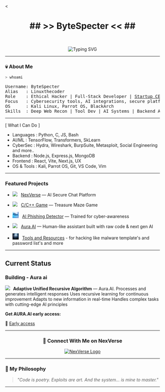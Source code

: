 
<<h1 align="center">## &gt;&gt; ByteSpecter &lt;&lt; ##</h1>

<br>

<p align="center">
  <img src="https://readme-typing-svg.herokuapp.com?font=Fira+Code&duration=3500&pause=1000&color=3AF7F3&center=true&vCenter=true&lines=AI%2FML+Developer;C%2FC%2B%2B+Game+Dev;Full+Stack+Developer;CEO+of+Nexora;OSINT+%7C+Tool+Builder" alt="Typing SVG" />
</p>


---

### 💀 About Me
```bash
> whoami
```

<pre>
Username: ByteSpecter
Alias   : Linuxthecoder
Role    : Ethical Hacker | Full-Stack Developer | <a href="https://nexora-com.onrender.com" target="_blank" rel="noopener noreferrer">Startup CEO</a> | AI/ML
Focus   : Cybersecurity tools, AI integrations, secure platforms, and offensive programming.
OS      : Kali Linux, Parrot OS, BlackArch
Skills  : Deep Web Recon | Tool Dev | AI Systems | Backend Architect
</pre>


---

[ What I Can Do ]
- Languages     : Python, C, JS, Bash
- AI/ML         : TensorFlow, Transformers, SkLearn
- CyberSec      : Hydra, Wireshark, BurpSuite, Metasploit, Social Engineering and more..
- Backend       : Node.js, Express.js, MongoDB
- Frontend      : React, Vite, Next.js, UX
- OS & Tools    : Kali, Parrot OS, Git, VS Code, Vim

---
### Featured Projects

- <img src="https://github.com/Linuxthecoder/NexVerse-Encrypted-Chat-Application/raw/main/frontend/public/favicon1.png" width="20"/> &nbsp;
  <a href="https://nexverse-net.onrender.com" target="_blank" rel="noopener noreferrer">NexVerse</a> — AI Secure Chat Platform  

- <img src="https://raw.githubusercontent.com/isocpp/logos/master/cpp_logo.png" width="20"/> &nbsp;
  <a href="https://github.com/Linuxthecoder/C-Terminal-Game" target="_blank" rel="noopener noreferrer">C/C++ Game</a> —  Treasure Maze Game

- <img src="https://github.com/Linuxthecoder/AI-phishing-dector/blob/main/AI%20phishing-detector/image.jpg" width="20"/> &nbsp;
  <a href="https://github.com/Linuxthecoder/AI-Phishing-Detector" target="_blank" rel="noopener noreferrer">AI Phishing Detector</a> — Trained for cyber-awareness  

- <img src="https://github.com/Linuxthecoder/Aura-AI-Early-Access-site/raw/main/public/Nexora%20(1).png" width="20"/> &nbsp;
  <a href="https://aura-early-access.onrender.com" target="_blank" rel="noopener noreferrer">Aura AI</a> — Human-like assistant built with raw code & next gen AI

 - <img src="https://github.com/Linuxthecoder/Tool-s-and-Resources-/blob/main/image%20(1).jpg" width="20"/> &nbsp;
  <a href="https://github.com/Linuxthecoder/Tool-s-and-Resources-/tree/main" target="_blank" rel="noopener noreferrer">Tools and Resources</a> - for hacking like malware template's and password list's and more 

  


---

## Current Status

### Building - Aura ai 


**<img src="https://github.com/Linuxthecoder/Aura-AI-Early-Access-site/raw/main/public/Nexora%20(1).png" width="20"/> &nbsp; Adaptive Unified Recursive Algorithm** — Aura.AI. Processes and generates intelligent responses
Uses recursive learning for continuous improvement
Adapts to new information in real-time
Handles complex tasks with cutting-edge AI principles

 **Get AURA.AI early access:**

🔗 [Early access](https://aura-early-access.onrender.com)



---

<h3 align="center">🤝 Connect With Me on NexVerse</h3>

<p align="center">
  <a href="https://nexverse-net.onrender.com/" target="_blank" rel="noopener noreferrer">
    <img src="https://github.com/Linuxthecoder/NexVerse-Encrypted-Chat-Application/raw/main/frontend/public/favicon1.png" width="50" alt="NexVerse Logo"/>
  </a>
</p>


---

### 🧠 My Philosophy
> *"Code is poetry. Exploits are art. And the system... is mine to master."*

---

